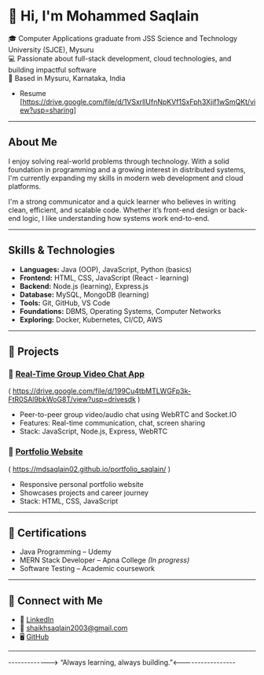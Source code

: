 # 👋 Hi, I'm Mohammed Saqlain

🎓 Computer Applications graduate from JSS Science and Technology University (SJCE), Mysuru  
💻 Passionate about full-stack development, cloud technologies, and building impactful software  
📍 Based in Mysuru, Karnataka, India
 - Resume [https://drive.google.com/file/d/1VSxrllUfnNpKVf1SxFph3Xjif1wSmQKt/view?usp=sharing]

---

## About Me

I enjoy solving real-world problems through technology. With a solid foundation in programming and a growing interest in distributed systems, I'm currently expanding my skills in modern web development and cloud platforms.

I'm a strong communicator and a quick learner who believes in writing clean, efficient, and scalable code. Whether it’s front-end design or back-end logic, I like understanding how systems work end-to-end.

---

##  Skills & Technologies

- **Languages:** Java (OOP), JavaScript, Python (basics)
- **Frontend:** HTML, CSS, JavaScript (React - learning)
- **Backend:** Node.js (learning), Express.js
- **Database:** MySQL, MongoDB (learning)
- **Tools:** Git, GitHub, VS Code
- **Foundations:** DBMS, Operating Systems, Computer Networks
- **Exploring:** Docker, Kubernetes, CI/CD, AWS

---

## 🚀 Projects

### 🔹 [Real-Time Group Video Chat App](https://github.com/MdSaqlain02/Real-Time-Group-Video-Chat-App-WebRTC-React-Node.js)
( https://drive.google.com/file/d/199Cu4tbMTLWGFp3k-FtR0SAl9bkWoG8T/view?usp=drivesdk )
- Peer-to-peer group video/audio chat using WebRTC and Socket.IO
- Features: Real-time communication, chat, screen sharing
- Stack: JavaScript, Node.js, Express, WebRTC

### 🔹 [Portfolio Website](https://github.com/MdSaqlain02/Portfolio_saqlain) 
 ( https://mdsaqlain02.github.io/portfolio_saqlain/ )
- Responsive personal portfolio website
- Showcases projects and career journey
- Stack: HTML, CSS, JavaScript

---

## 📜 Certifications

- Java Programming – Udemy  
- MERN Stack Developer – Apna College *(In progress)*  
- Software Testing – Academic coursework

---

## 🤝 Connect with Me

- 🔗 [LinkedIn](https://www.linkedin.com/in/mohammedsaqlain-dev)
- 📧 shaikhsaqlain2003@gmail.com
- 🖥️ [GitHub](https://github.com/MdSaqlain02)

---

-------------> “Always learning, always building.”<-----------------  
